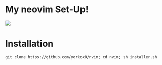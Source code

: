 # My neovim Set-Up!

<img src="https://i.ibb.co/wY5rgVz/2021-11-04-223312-1920x1080-scrot.png" />

# Installation

```
git clone https://github.com/yorkox0/nvim; cd nvim; sh installer.sh
```
